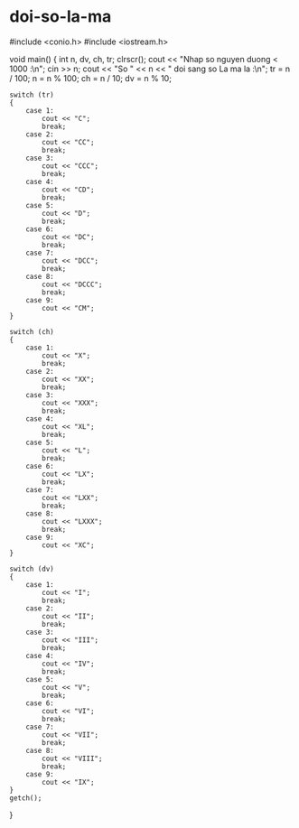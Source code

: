 # doi-so-la-ma
#include <conio.h>
#include <iostream.h>

void
main()
{
	int n, dv, ch, tr;
	clrscr();
	cout << "Nhap so nguyen duong < 1000 :\n";
	cin >> n;
	cout << "So " << n << " doi sang so La ma la :\n";
	tr = n / 100;
	n = n % 100;
	ch = n / 10;
	dv = n % 10;

	switch (tr)
	{
		case 1:
			cout << "C";
			break;
		case 2:
			cout << "CC";
			break;
		case 3:
			cout << "CCC";
			break;
		case 4:
			cout << "CD";
			break;
		case 5:
			cout << "D";
			break;
		case 6:
			cout << "DC";
			break;
		case 7:
			cout << "DCC";
			break;
		case 8:
			cout << "DCCC";
			break;
		case 9:
			cout << "CM";
	}

	switch (ch)
	{
		case 1:
			cout << "X";
			break;
		case 2:
			cout << "XX";
			break;
		case 3:
			cout << "XXX";
			break;
		case 4:
			cout << "XL";
			break;
		case 5:
			cout << "L";
			break;
		case 6:
			cout << "LX";
			break;
		case 7:
			cout << "LXX";
			break;
		case 8:
			cout << "LXXX";
			break;
		case 9:
			cout << "XC";
	}

	switch (dv)
	{
		case 1:
			cout << "I";
			break;
		case 2:
			cout << "II";
			break;
		case 3:
			cout << "III";
			break;
		case 4:
			cout << "IV";
			break;
		case 5:
			cout << "V";
			break;
		case 6:
			cout << "VI";
			break;
		case 7:
			cout << "VII";
			break;
		case 8:
			cout << "VIII";
			break;
		case 9:
			cout << "IX";
	}
	getch();
}
